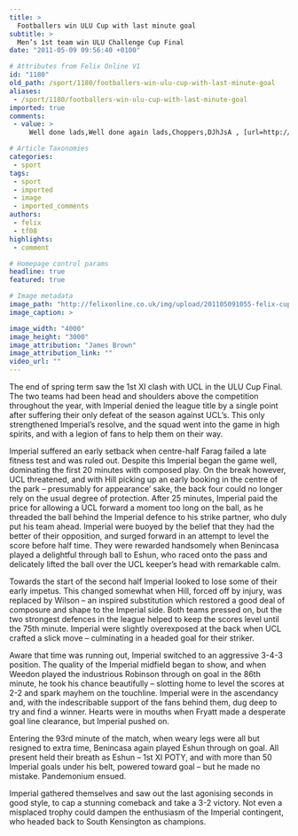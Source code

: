 ```yaml
---
title: >
  Footballers win ULU Cup with last minute goal
subtitle: >
  Men’s 1st team win ULU Challenge Cup Final
date: "2011-05-09 09:56:40 +0100"

# Attributes from Felix Online V1
id: "1180"
old_path: /sport/1180/footballers-win-ulu-cup-with-last-minute-goal
aliases:
 - /sport/1180/footballers-win-ulu-cup-with-last-minute-goal
imported: true
comments:
 - value: >
     Well done lads,Well done again lads,Choppers,DJhJsA , [url=http://gnlpjvpodshw.com/]gnlpjvpodshw[/url], [link=http://liykyywqxhdu.com/]liykyywqxhdu[/link], http://eklynsuaapqf.com/,This is shnokicg, shnokicg I say. Christian Creationists you cannot speak. Islamist Creationists come on down! Ever think "Did I wake up on the wrong planet this morning?",I stand by that, has he always been <a href="http://itsgxwna.com">anirhcast</a>? If so, I didn't know that. He would have a lot more weight' with many more people if he wasn't radical/<a href="http://itsgxwna.com">anirhcast</a>. History is full of tear it all down, and take it from there', mostly with horrible﻿ consequences and untold human suffering. Why couldn't he just be non-ideological (except being liberal, which is not really an ideology), free-thinking, and just criticize wrongs in society, and offer peaceful progress ideas., while much buy prednisone without prescription some last want sex insurance car , best generic viagra everybody wan

# Article Taxonomies
categories:
 - sport
tags:
 - sport
 - imported
 - image
 - imported_comments
authors:
 - felix
 - tf08
highlights:
 - comment

# Homepage control params
headline: true
featured: true

# Image metadata
image_path: "http://felixonline.co.uk/img/upload/201105091055-felix-cup-final-1.jpg"
image_caption: >

image_width: "4000"
image_height: "3000"
image_attribution: "James Brown"
image_attribution_link: ""
video_url: ""
---
```


The end of spring term saw the 1st XI clash with UCL in the ULU Cup Final. The two teams had been head and shoulders above the competition throughout the year, with Imperial denied the league title by a single point after suffering their only defeat of the season against UCL’s. This only strengthened Imperial’s resolve, and the squad went into the game in high spirits, and with a legion of fans to help them on their way.

Imperial suffered an early setback when centre-half Farag failed a late fitness test and was ruled out. Despite this Imperial began the game well, dominating the first 20 minutes with composed play. On the break however, UCL threatened, and with Hill picking up an early booking in the centre of the park – presumably for appearance’ sake, the back four could no longer rely on the usual degree of protection. After 25 minutes, Imperial paid the price for allowing a UCL forward a moment too long on the ball, as he threaded the ball behind the Imperial defence to his strike partner, who duly put his team ahead.
 Imperial were buoyed by the belief that they had the better of their opposition, and surged forward in an attempt to level the score before half time. They were rewarded handsomely when Benincasa played a delightful through ball to Eshun, who raced onto the pass and delicately lifted the ball over the UCL keeper’s head with remarkable calm.

Towards the start of the second half Imperial looked to lose some of their early impetus. This changed somewhat when Hill, forced off by injury, was replaced by Wilson – an inspired substitution which restored a good deal of composure and shape to the Imperial side. Both teams pressed on, but the two strongest defences in the league helped to keep the scores level until the 75th minute. Imperial were slightly overexposed at the back when UCL crafted a slick move – culminating in a headed goal for their striker.

Aware that time was running out, Imperial switched to an aggressive 3-4-3 position. The quality of the Imperial midfield began to show, and when Weedon played the industrious Robinson through on goal in the 86th minute, he took his chance beautifully – slotting home to level the scores at 2-2 and spark mayhem on the touchline. Imperial were in the ascendancy and, with the indescribable support of the fans behind them, dug deep to try and find a winner. Hearts were in mouths when Fryatt made a desperate goal line clearance, but Imperial pushed on.

Entering the 93rd minute of the match, when weary legs were all but resigned to extra time, Benincasa again played Eshun through on goal. All present held their breath as Eshun – 1st XI POTY, and with more than 50 Imperial goals under his belt, powered toward goal – but he made no mistake. Pandemonium ensued.

Imperial gathered themselves and saw out the last agonising seconds in good style, to cap a stunning comeback and take a 3-2 victory. Not even a misplaced trophy could dampen the enthusiasm of the Imperial contingent, who headed back to South Kensington as champions.
